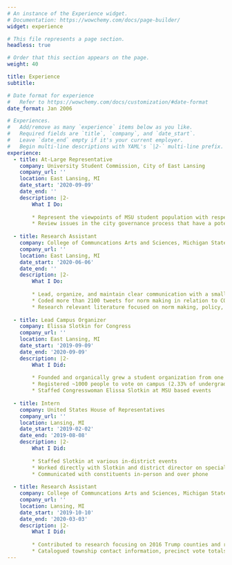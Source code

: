 ```yaml
---
# An instance of the Experience widget.
# Documentation: https://wowchemy.com/docs/page-builder/
widget: experience

# This file represents a page section.
headless: true

# Order that this section appears on the page.
weight: 40

title: Experience
subtitle:

# Date format for experience
#   Refer to https://wowchemy.com/docs/customization/#date-format
date_format: Jan 2006

# Experiences.
#   Add/remove as many `experience` items below as you like.
#   Required fields are `title`, `company`, and `date_start`.
#   Leave `date_end` empty if it's your current employer.
#   Begin multi-line descriptions with YAML's `|2-` multi-line prefix.
experience:
  - title: At-Large Representative
    company: University Student Commission, City of East Lansing
    company_url: ''
    location: East Lansing, MI
    date_start: '2020-09-09'
    date_end: ''
    description: |2-
        What I Do:
        
        * Represent the viewpoints of MSU student population with respect to city policies and legislation
        * Review issues in the city governance process that have a potential to affect the interests of the MSU student population and associated activities
        
  - title: Research Assistant
    company: College of Communcations Arts and Sciences, Michigan State University
    company_url: ''
    location: East Lansing, MI
    date_start: '2020-06-06'
    date_end: ''
    description: |2-
        What I Do:
        
        * Lead, organize, and maintain clear communication with a small research team alongside a chair of the College of Communication Arts & Sciences
        * Coded more than 2100 tweets for norm making in relation to COVID-19 policy
        * Research relevant literature focused on norm making, policy, and COVID-19
 
  - title: Lead Campus Organizer
    company: Elissa Slotkin for Congress
    company_url: ''
    location: East Lansing, MI
    date_start: '2019-09-09'
    date_end: '2020-09-09'
    description: |2-
        What I Did:
        
        * Founded and organically grew a student organization from one member to 18 core members
        * Registered ~1000 people to vote on campus (2.33% of undergraduate student population)
        * Staffed Congresswoman Elissa Slotkin at MSU based events
  
  - title: Intern
    company: United States House of Representatives
    company_url: ''
    location: Lansing, MI
    date_start: '2019-02-02'
    date_end: '2019-08-08'
    description: |2-
        What I Did:
        
        * Staffed Slotkin at various in-district events
        * Worked directly with Slotkin and district director on special projects
        * Communicated with constituents in-person and over phone
  
  - title: Research Assistant
    company: College of Communcations Arts and Sciences, Michigan State University
    company_url: ''
    location: Lansing, MI
    date_start: '2019-10-10'
    date_end: '2020-03-03'
    description: |2-
        What I Did:
        
        * Contributed to research focusing on 2016 Trump counties and relation to opioid use 
        * Catalogued township contact information, precinct vote totals, and other demographic information for over 600 townships in Michigan and Ohio
---
```

